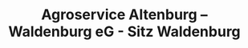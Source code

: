 ---
title: "Agroservice Altenburg – Waldenburg eG - Sitz Waldenburg"
url: /waldenburg/agroservice-altenburg-waldenburg-eg-sitz-waldenburg/
shop: Landwirtschaftlich
---